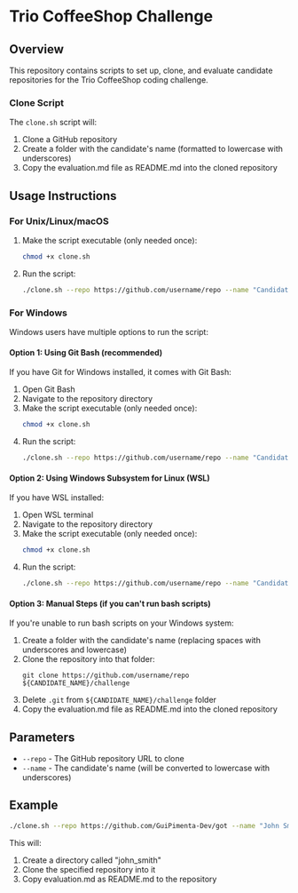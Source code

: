 # Trio CoffeeShop Challenge


## Overview

This repository contains scripts to set up, clone, and evaluate candidate repositories for the Trio CoffeeShop coding challenge.

### Clone Script

The `clone.sh` script will:
1. Clone a GitHub repository
2. Create a folder with the candidate's name (formatted to lowercase with underscores)
3. Copy the evaluation.md file as README.md into the cloned repository

## Usage Instructions

### For Unix/Linux/macOS

1. Make the script executable (only needed once):
   ```bash
   chmod +x clone.sh
   ```

2. Run the script:
   ```bash
   ./clone.sh --repo https://github.com/username/repo --name "Candidate Name"
   ```
   
### For Windows

Windows users have multiple options to run the script:

#### Option 1: Using Git Bash (recommended)
If you have Git for Windows installed, it comes with Git Bash:

1. Open Git Bash
2. Navigate to the repository directory
3. Make the script executable (only needed once):
   ```bash
   chmod +x clone.sh
   ```
4. Run the script:
   ```bash
   ./clone.sh --repo https://github.com/username/repo --name "Candidate Name"
   ```

#### Option 2: Using Windows Subsystem for Linux (WSL)
If you have WSL installed:

1. Open WSL terminal
2. Navigate to the repository directory
3. Make the script executable (only needed once):
   ```bash
   chmod +x clone.sh
   ```
4. Run the script:
   ```bash
   ./clone.sh --repo https://github.com/username/repo --name "Candidate Name"
   ```

#### Option 3: Manual Steps (if you can't run bash scripts)
If you're unable to run bash scripts on your Windows system:

1. Create a folder with the candidate's name (replacing spaces with underscores and lowercase)
2. Clone the repository into that folder:
   ```
   git clone https://github.com/username/repo ${CANDIDATE_NAME}/challenge
   ```
3. Delete `.git` from `${CANDIDATE_NAME}/challenge` folder
4. Copy the evaluation.md file as README.md into the cloned repository

## Parameters

* `--repo` - The GitHub repository URL to clone
* `--name` - The candidate's name (will be converted to lowercase with underscores)

## Example

```bash
./clone.sh --repo https://github.com/GuiPimenta-Dev/got --name "John Smith"
```

This will:
1. Create a directory called "john_smith"
2. Clone the specified repository into it
3. Copy evaluation.md as README.md to the repository
